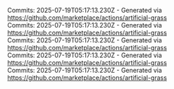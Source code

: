 Commits: 2025-07-19T05:17:13.230Z - Generated via https://github.com/marketplace/actions/artificial-grass
<br>
Commits: 2025-07-19T05:17:13.230Z - Generated via https://github.com/marketplace/actions/artificial-grass
<br>
Commits: 2025-07-19T05:17:13.230Z - Generated via https://github.com/marketplace/actions/artificial-grass
<br>
Commits: 2025-07-19T05:17:13.230Z - Generated via https://github.com/marketplace/actions/artificial-grass
<br>
Commits: 2025-07-19T05:17:13.230Z - Generated via https://github.com/marketplace/actions/artificial-grass
<br>
